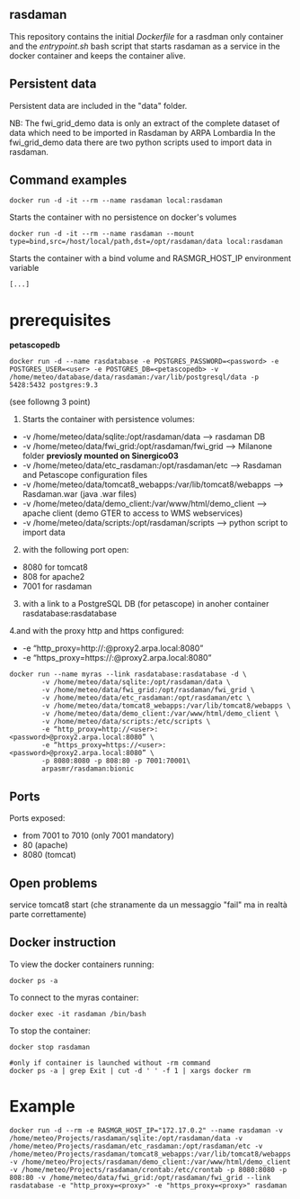 ## rasdaman

This repository contains the initial _Dockerfile_ for a rasdman only container and the _entrypoint.sh_ bash script that starts rasdaman as a service in the docker container and keeps the container alive.

## Persistent data

Persistent data are included in the "data" folder. 

NB: The fwi_grid_demo data is only an extract of the complete dataset of data which need to be imported in Rasdaman by ARPA Lombardia
In the fwi_grid_demo data there are two python scripts used to import data in rasdaman.

## Command examples
`
docker run -d -it --rm --name rasdaman local:rasdaman
`

Starts the container with no persistence on docker's volumes

```
docker run -d -it --rm --name rasdaman --mount type=bind,src=/host/local/path,dst=/opt/rasdaman/data local:rasdaman
```


Starts the container with a bind volume and RASMGR_HOST_IP environment variable

```
[...]
```

# prerequisites
__petascopedb__
```
docker run -d --name rasdatabase -e POSTGRES_PASSWORD=<password> -e POSTGRES_USER=<user> -e POSTGRES_DB=<petascopedb> -v /home/meteo/database/data/rasdaman:/var/lib/postgresql/data -p 5428:5432 postgres:9.3
```
(see followng 3 point)


1. Starts the container with persistence volumes:

- -v /home/meteo/data/sqlite:/opt/rasdaman/data  --> rasdaman DB
- -v /home/meteo/data/fwi_grid:/opt/rasdaman/fwi_grid --> Milanone folder **previosly mounted on Sinergico03**
- -v /home/meteo/data/etc_rasdaman:/opt/rasdaman/etc --> Rasdaman and Petascope configuration files
- -v /home/meteo/data/tomcat8_webapps:/var/lib/tomcat8/webapps --> Rasdaman.war (java  .war files)
- -v /home/meteo/data/demo_client:/var/www/html/demo_client --> apache client (demo GTER to access to WMS webservices)
- -v /home/meteo/data/scripts:/opt/rasdaman/scripts --> python script to import data

2. with the following port open: 

- 8080 for tomcat8
- 808 for apache2
- 7001 for rasdaman 

3. with a link to a PostgreSQL DB (for petascope) in anoher container rasdatabase:rasdatabase

4.and with the proxy http and https configured:

- -e “http_proxy=http://<user>:<password>@proxy2.arpa.local:8080” 
- -e “https_proxy=https://<user>:<password>@proxy2.arpa.local:8080”

```
docker run --name myras --link rasdatabase:rasdatabase -d \
        -v /home/meteo/data/sqlite:/opt/rasdaman/data \
        -v /home/meteo/data/fwi_grid:/opt/rasdaman/fwi_grid \
        -v /home/meteo/data/etc_rasdaman:/opt/rasdaman/etc \
        -v /home/meteo/data/tomcat8_webapps:/var/lib/tomcat8/webapps \
        -v /home/meteo/data/demo_client:/var/www/html/demo_client \
        -v /home/meteo/data/scripts:/etc/scripts \
        -e “http_proxy=http://<user>:<password>@proxy2.arpa.local:8080” \
        -e “https_proxy=https://<user>:<password>@proxy2.arpa.local:8080” \
        -p 8080:8080 -p 808:80 -p 7001:70001\
        arpasmr/rasdaman:bionic
```

## Ports

Ports exposed: 
- from 7001 to 7010 (only 7001 mandatory)
- 80 (apache)
- 8080 (tomcat)



## Open problems


service tomcat8 start (che stranamente da un messaggio "fail" ma in realtà parte correttamente)


## Docker instruction
To view the docker containers running:
```
docker ps -a   
```
To connect to the myras container:
```
docker exec -it rasdaman /bin/bash
```
To stop the container:
```
docker stop rasdaman

#only if container is launched without -rm command
docker ps -a | grep Exit | cut -d ' ' -f 1 | xargs docker rm

```


# Example
```
docker run -d --rm -e RASMGR_HOST_IP="172.17.0.2" --name rasdaman -v /home/meteo/Projects/rasdaman/sqlite:/opt/rasdaman/data -v /home/meteo/Projects/rasdaman/etc_rasdaman:/opt/rasdaman/etc -v /home/meteo/Projects/rasdaman/tomcat8_webapps:/var/lib/tomcat8/webapps -v /home/meteo/Projects/rasdaman/demo_client:/var/www/html/demo_client -v /home/meteo/Projects/rasdaman/crontab:/etc/crontab -p 8080:8080 -p 808:80 -v /home/meteo/data/fwi_grid:/opt/rasdaman/fwi_grid --link rasdatabase -e "http_proxy=<proxy>" -e "https_proxy=<proxy>" rasdaman
 ```
